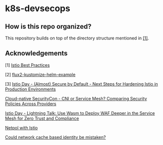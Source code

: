 # k8s-devsecops

## How is this repo organized?
This repository builds on top of the directory structure mentioned in [[1]](#1).

## Acknowledgements
<a id="1">[1]</a>
[Istio Best Practices](https://istio.io/latest/docs/ops/best-practices/security/)

<a id="2">[2]</a>
[flux2-kustomize-helm-example](https://github.com/fluxcd/flux2-kustomize-helm-example)

<a id="3">[3]</a>
[Istio Day - (Almost) Secure by Default - Next Steps for Hardening Istio in Production Environments](https://www.youtube.com/watch?v=C4hADTuyGYc)

[Cloud-native SecurityCon - CNI or Service Mesh? Comparing Security Policies Across Providers](https://www.youtube.com/watch?v=L5UifNZCKhA&t)

[Istio Day - Lightning Talk: Use Wasm to Deploy WAF Deeper in the Service Mesh for Zero Trust and Compliance](https://www.youtube.com/watch?v=FPxAvjghJ3E)

[Netpol with Istio](https://istio.io/v1.10/blog/2017/0.1-using-network-policy/)

[Could network cache based identity be mistaken?](https://www.solo.io/blog/could-network-cache-based-identity-be-mistaken/)
